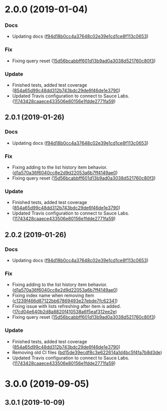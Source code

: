 <a name="2.0.0"></a>
# 2.0.0 (2019-01-04)


### Docs

* Updating docs ([f94d18b0cc4a37648c02e39e1cd1ce8f113c0653](https://github.com/advanced-rest-client/history-list-mixin/commit/f94d18b0cc4a37648c02e39e1cd1ce8f113c0653))

### Fix

* Fixing query reset ([15d56bcabbff601d13b9ad0a3038d521760c80f3](https://github.com/advanced-rest-client/history-list-mixin/commit/15d56bcabbff601d13b9ad0a3038d521760c80f3))

### Update

* Finished tests, added test coverage ([854a65d99c48dd312b743bdc29de6f46de1e3790](https://github.com/advanced-rest-client/history-list-mixin/commit/854a65d99c48dd312b743bdc29de6f46de1e3790))
* Updated Travis configuration to connect to Sauce Labs. ([11743428caaece433506e80156e1fdde2771fa59](https://github.com/advanced-rest-client/history-list-mixin/commit/11743428caaece433506e80156e1fdde2771fa59))



## 2.0.1 (2019-01-26)


### Docs

* Updating docs ([f94d18b0cc4a37648c02e39e1cd1ce8f113c0653](https://github.com/advanced-rest-client/history-list-mixin/commit/f94d18b0cc4a37648c02e39e1cd1ce8f113c0653))

### Fix

* Fixing adding to the list history item behavior. ([d1a570a36f6040cc8e2d9d22053a6b7ff4149ae0](https://github.com/advanced-rest-client/history-list-mixin/commit/d1a570a36f6040cc8e2d9d22053a6b7ff4149ae0))
* Fixing query reset ([15d56bcabbff601d13b9ad0a3038d521760c80f3](https://github.com/advanced-rest-client/history-list-mixin/commit/15d56bcabbff601d13b9ad0a3038d521760c80f3))

### Update

* Finished tests, added test coverage ([854a65d99c48dd312b743bdc29de6f46de1e3790](https://github.com/advanced-rest-client/history-list-mixin/commit/854a65d99c48dd312b743bdc29de6f46de1e3790))
* Updated Travis configuration to connect to Sauce Labs. ([11743428caaece433506e80156e1fdde2771fa59](https://github.com/advanced-rest-client/history-list-mixin/commit/11743428caaece433506e80156e1fdde2771fa59))



## 2.0.2 (2019-01-26)


### Docs

* Updating docs ([f94d18b0cc4a37648c02e39e1cd1ce8f113c0653](https://github.com/advanced-rest-client/history-list-mixin/commit/f94d18b0cc4a37648c02e39e1cd1ce8f113c0653))

### Fix

* Fixing adding to the list history item behavior. ([d1a570a36f6040cc8e2d9d22053a6b7ff4149ae0](https://github.com/advanced-rest-client/history-list-mixin/commit/d1a570a36f6040cc8e2d9d22053a6b7ff4149ae0))
* Fixing index name when removing item ([c1239f466d87122bb67869493e27ebde7fc62341](https://github.com/advanced-rest-client/history-list-mixin/commit/c1239f466d87122bb67869493e27ebde7fc62341))
* Fixing issue with lists refreshing after item is added. ([17cd04e640b2d8a8820f410538a6f5eaf312ee2e](https://github.com/advanced-rest-client/history-list-mixin/commit/17cd04e640b2d8a8820f410538a6f5eaf312ee2e))
* Fixing query reset ([15d56bcabbff601d13b9ad0a3038d521760c80f3](https://github.com/advanced-rest-client/history-list-mixin/commit/15d56bcabbff601d13b9ad0a3038d521760c80f3))

### Update

* Finished tests, added test coverage ([854a65d99c48dd312b743bdc29de6f46de1e3790](https://github.com/advanced-rest-client/history-list-mixin/commit/854a65d99c48dd312b743bdc29de6f46de1e3790))
* Removing old CI files ([bd15de39ecdf8c3e622614a1d4bc5f4fa7b8d3de](https://github.com/advanced-rest-client/history-list-mixin/commit/bd15de39ecdf8c3e622614a1d4bc5f4fa7b8d3de))
* Updated Travis configuration to connect to Sauce Labs. ([11743428caaece433506e80156e1fdde2771fa59](https://github.com/advanced-rest-client/history-list-mixin/commit/11743428caaece433506e80156e1fdde2771fa59))



# 3.0.0 (2019-09-05)



## 3.0.1 (2019-10-09)



